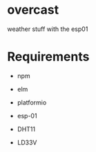 # overcast
weather stuff with the esp01

# Requirements

- npm
- elm
- platformio

- esp-01
- DHT11
- LD33V
